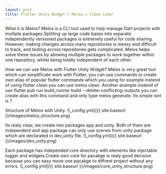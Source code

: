 ```yaml
---
layout: post
title: Flutter Unity Widget + Melos = Clean Code!
---
```


What it is Melos?
Melos is a CLI tool used to help manage Dart projects with multiple packages.Splitting up large code bases into separate independently versioned packages is extremely useful for code sharing. However, making changes across many repositories is messy and difficult to track, and testing across repositories gets complicated.
Melos helps solve these issues by allowing multiple packages to work together within one repository, whilst being totally independent of each other.

How we can use Melos with Flutter Unity Widget?
Melos is very great tool which can simplificate work with Flutter, you can use commands to create own alias of popular flutter commands which you using
for example instend of using flutter clean you can use melos clean. Another example instend of use flutter pub run build_runner build --delete-conflicting-outputs you can create alias with this command and only type melos generate. Its simple isnt is ?

Structure of Melos with Unity.
![_config.yml]({{ site.baseurl }}/images/melos_structure.png)

Its realy clear, we create two packages app and unity. Both of them are independent and app package can only use scenes from unity package which are declarated in dev_unity file. 
![_config.yml]({{ site.baseurl }}/images/dev_unity.png)

Each package has independed core directory with elements like injectable logger and widgets.Create own core for pacakge is realy good decision because you can easy move one pacakge to diffrent project without any errors.
![_config.yml]({{ site.baseurl }}/images/core_unity_structure.png)


